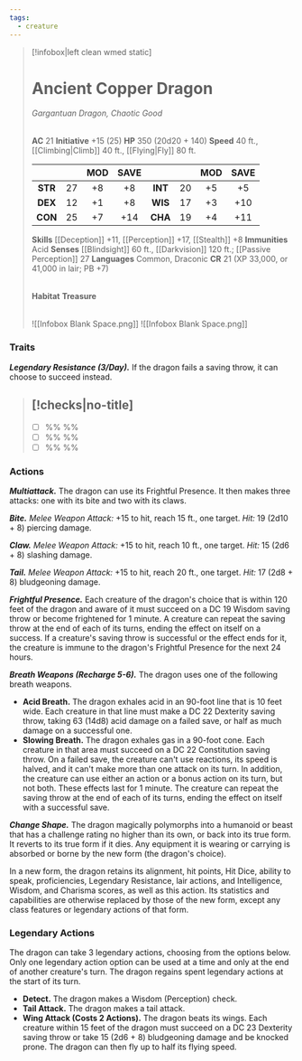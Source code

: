 ```yaml
---
tags:
  - creature
---
```


> [!infobox|left clean wmed static]
> # Ancient Copper Dragon
>
> *Gargantuan Dragon, Chaotic Good*
>
> | |
> | - |
>
> **AC** 21
> **Initiative** +15 (25)
> **HP** 350 (20d20 + 140)
> **Speed** 40 ft., [[Climbing|Climb]] 40 ft., [[Flying|Fly]] 80 ft.
>
> | | | MOD | SAVE | | | MOD | SAVE |
> | :-: | :-: | :-: | :-: | :-: | :-: | :-: | :-: |
> | **STR** | 27 | +8 | +8 | **INT** | 20 | +5 | +5 |
> | **DEX** | 12 | +1 | +8 | **WIS** | 17 | +3 | +10 |
> | **CON** | 25 | +7 | +14 | **CHA** | 19 | +4 | +11 |
>
> **Skills** [[Deception]] +11, [[Perception]] +17, [[Stealth]] +8
> **Immunities** Acid
> **Senses** [[Blindsight]] 60 ft., [[Darkvision]] 120 ft.; [[Passive Perception]] 27
> **Languages** Common, Draconic
> **CR** 21 (XP 33,000, or 41,000 in lair; PB +7)
>
> | |
> | - |
>
> **Habitat**
> **Treasure**
>
> | |
> | - |
> ![[Infobox Blank Space.png]]
> ![[Infobox Blank Space.png]]

### Traits

***Legendary Resistance (3/Day).*** If the dragon fails a saving throw, it can choose to succeed instead.

> [!checks|no-title]
> -
>  - [ ] %% %%
>  - [ ] %% %%
>  - [ ] %% %%

### Actions

***Multiattack.*** The dragon can use its Frightful Presence. It then makes three attacks: one with its bite and two with its claws.

***Bite.*** *Melee Weapon Attack:* +15 to hit, reach 15 ft., one target. *Hit:* 19 (2d10 + 8) piercing damage.

***Claw.*** *Melee Weapon Attack:* +15 to hit, reach 10 ft., one target. *Hit:* 15 (2d6 + 8) slashing damage.

***Tail.*** *Melee Weapon Attack:* +15 to hit, reach 20 ft., one target. *Hit:* 17 (2d8 + 8) bludgeoning damage.

***Frightful Presence.*** Each creature of the dragon's choice that is within 120 feet of the dragon and aware of it must succeed on a DC 19 Wisdom saving throw or become frightened for 1 minute. A creature can repeat the saving throw at the end of each of its turns, ending the effect on itself on a success. If a creature's saving throw is successful or the effect ends for it, the creature is immune to the dragon's Frightful Presence for the next 24 hours.

***Breath Weapons (Recharge 5-6).*** The dragon uses one of the following breath weapons.

- **Acid Breath.** The dragon exhales acid in an 90-foot line that is 10 feet wide. Each creature in that line must make a DC 22 Dexterity saving throw, taking 63 (14d8) acid damage on a failed save, or half as much damage on a successful one.
- **Slowing Breath.** The dragon exhales gas in a 90-foot cone. Each creature in that area must succeed on a DC 22 Constitution saving throw. On a failed save, the creature can't use reactions, its speed is halved, and it can't make more than one attack on its turn. In addition, the creature can use either an action or a bonus action on its turn, but not both. These effects last for 1 minute. The creature can repeat the saving throw at the end of each of its turns, ending the effect on itself with a successful save.

***Change Shape.*** The dragon magically polymorphs into a humanoid or beast that has a challenge rating no higher than its own, or back into its true form. It reverts to its true form if it dies. Any equipment it is wearing or carrying is absorbed or borne by the new form (the dragon's choice).

In a new form, the dragon retains its alignment, hit points, Hit Dice, ability to speak, proficiencies, Legendary Resistance, lair actions, and Intelligence, Wisdom, and Charisma scores, as well as this action. Its statistics and capabilities are otherwise replaced by those of the new form, except any class features or legendary actions of that form.

### Legendary Actions

The dragon can take 3 legendary actions, choosing from the options below. Only one legendary action option can be used at a time and only at the end of another creature's turn. The dragon regains spent legendary actions at the start of its turn.

- **Detect.** The dragon makes a Wisdom (Perception) check.
- **Tail Attack.** The dragon makes a tail attack.
- **Wing Attack (Costs 2 Actions).** The dragon beats its wings. Each creature within 15 feet of the dragon must succeed on a DC 23 Dexterity saving throw or take 15 (2d6 + 8) bludgeoning damage and be knocked prone. The dragon can then fly up to half its flying speed.
